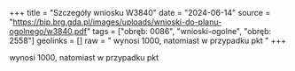 +++
title = "Szczegóły wniosku W3840"
date = "2024-06-14"
source = "https://bip.brg.gda.pl/images/uploads/wnioski-do-planu-ogolnego/w3840.pdf"
tags = ["obręb: 0086", "wnioski-ogolne", "obręb: 2558"]
geolinks = []
raw = " wynosi 1000, natomiast w przypadku pkt "
+++

 wynosi 1000, natomiast w przypadku pkt 


